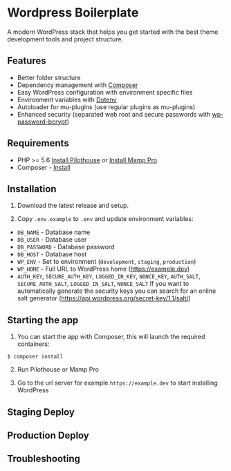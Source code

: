 # Wordpress Boilerplate

A modern WordPress stack that helps you get started with the best theme development tools and project structure.

## Features
* Better folder structure
* Dependency management with [Composer](http://getcomposer.org)
* Easy WordPress configuration with environment specific files
* Environment variables with [Dotenv](https://github.com/vlucas/phpdotenv)
* Autoloader for mu-plugins (use regular plugins as mu-plugins)
* Enhanced security (separated web root and secure passwords with [wp-password-bcrypt](https://github.com/roots/wp-password-bcrypt))

## Requirements
* PHP >= 5.6 [Install Pilothouse](https://github.com/Pilothouse-App/Pilothouse/wiki/Installation) or [Install Mamp Pro](https://www.mamp.info/en/downloads/)
* Composer - [Install](https://getcomposer.org/doc/00-intro.md#installation-linux-unix-osx)


## Installation

1. Download the latest release and setup.

2. Copy `.env.example` to `.env` and update environment variables:
  * `DB_NAME` - Database name
  * `DB_USER` - Database user
  * `DB_PASSWORD` - Database password
  * `DB_HOST` - Database host
  * `WP_ENV` - Set to environment (`development`, `staging`, `production`)
  * `WP_HOME` - Full URL to WordPress home (https://example.dev)
  * `AUTH_KEY`, `SECURE_AUTH_KEY`, `LOGGED_IN_KEY`, `NONCE_KEY`, `AUTH_SALT`, `SECURE_AUTH_SALT`, `LOGGED_IN_SALT`, `NONCE_SALT`
    If you want to automatically generate the security keys you can search for an online salt generator (https://api.wordpress.org/secret-key/1.1/salt/)

## Starting the app
1. You can start the app with Composer, this will launch the required containers:

 ```
 $ composer install
 ```

2. Run Pilothouse or Mamp Pro
    
3. Go to the url server for example ```https://example.dev``` to start installing WordPress

## Staging Deploy

## Production Deploy

## Troubleshooting
